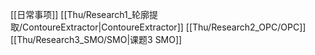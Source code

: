 [[日常事项]]
[[Thu/Research1_轮廓提取/ContoureExtractor|ContoureExtractor]]
[[Thu/Research2_OPC/OPC]]
[[Thu/Research3_SMO/SMO|课题3 SMO]]
